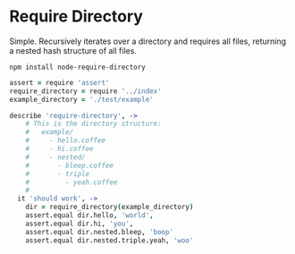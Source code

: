 # Require Directory

Simple. Recursively iterates over a directory and requires all files, returning a nested hash structure of all files.

```
npm install node-require-directory
```

```coffee
assert = require 'assert'
require_directory = require '../index'
example_directory = './test/example'

describe 'require-directory', ->
	# This is the directory structure:
	#   example/
	#     - hello.coffee
	#     - hi.coffee
	#     - nested/
	#       - bleep.coffee
	#       - triple
	#         - yeah.coffee
	#
  it 'should work', ->
    dir = require_directory(example_directory)
    assert.equal dir.hello, 'world',
    assert.equal dir.hi, 'you',
    assert.equal dir.nested.bleep, 'boop'
    assert.equal dir.nested.triple.yeah, 'woo'
```